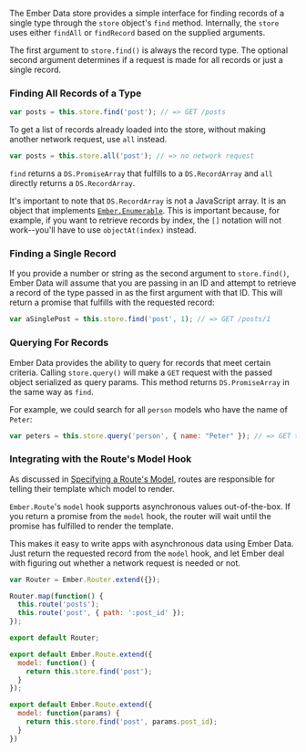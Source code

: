 The Ember Data store provides a simple interface for finding records of a single
type through the `store` object's `find` method. Internally, the `store`
uses either `findAll` or `findRecord` based on the supplied arguments.

The first argument to `store.find()` is always the record type. The optional second
argument determines if a request is made for all records or just a single record.

### Finding All Records of a Type

```javascript
var posts = this.store.find('post'); // => GET /posts
```

To get a list of records already loaded into the store, without making
another network request, use `all` instead.

```javascript
var posts = this.store.all('post'); // => no network request
```

`find` returns a `DS.PromiseArray` that fulfills to a `DS.RecordArray` and `all`
directly returns a `DS.RecordArray`.

It's important to note that `DS.RecordArray` is not a JavaScript array.
It is an object that implements [`Ember.Enumerable`][1]. This is important
because, for example, if you want to retrieve records by index, the `[]` notation
will not work--you'll have to use `objectAt(index)` instead.

[1]: http://emberjs.com/api/classes/Ember.Enumerable.html

### Finding a Single Record

If you provide a number or string as the second argument to `store.find()`,
Ember Data will assume that you are passing in an ID and attempt to retrieve a record of the type passed in as the first argument with that ID. This will
return a promise that fulfills with the requested record:

```javascript
var aSinglePost = this.store.find('post', 1); // => GET /posts/1
```

### Querying For Records

Ember Data provides the ability to query for records that meet certain criteria. Calling `store.query()`
will make a `GET` request with the passed object serialized as query params. This method returns
`DS.PromiseArray` in the same way as `find`.

For example, we could search for all `person` models who have the name of
`Peter`:

```javascript
var peters = this.store.query('person', { name: "Peter" }); // => GET to /persons?name=Peter
```

### Integrating with the Route's Model Hook

As discussed in [Specifying a Route's Model][3], routes are
responsible for telling their template which model to render.

[3]: ../../routing/specifying-a-routes-model

`Ember.Route`'s `model` hook supports asynchronous values
out-of-the-box. If you return a promise from the `model` hook, the
router will wait until the promise has fulfilled to render the
template.

This makes it easy to write apps with asynchronous data using Ember
Data. Just return the requested record from the `model` hook, and let
Ember deal with figuring out whether a network request is needed or not.

```app/router.js
var Router = Ember.Router.extend({});

Router.map(function() {
  this.route('posts');
  this.route('post', { path: ':post_id' });
});

export default Router;
```

```app/routes/posts.js
export default Ember.Route.extend({
  model: function() {
    return this.store.find('post');
  }
});
```

```app/routes/post.js
export default Ember.Route.extend({
  model: function(params) {
    return this.store.find('post', params.post_id);
  }
})
```
